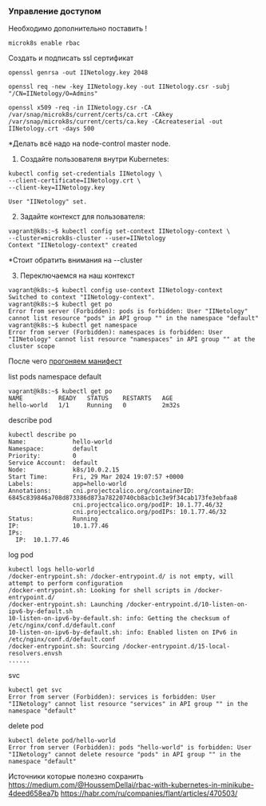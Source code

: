 ### Управление доступом

Необходимо дополнительно поставить !

```
microk8s enable rbac
```

Создать и подписать ssl сертификат

```
openssl genrsa -out IINetology.key 2048

openssl req -new -key IINetology.key -out IINetology.csr -subj "/CN=IINetology/O=Admins"

openssl x509 -req -in IINetology.csr -CA /var/snap/microk8s/current/certs/ca.crt -CAkey /var/snap/microk8s/current/certs/ca.key -CAcreateserial -out IINetology.crt -days 500
```
*Делать всё надо на node-control master node.

1) Создайте пользователя внутри Kubernetes:
```
kubectl config set-credentials IINetology \
--client-certificate=IINetology.crt \
--client-key=IINetology.key

User "IINetology" set.
```
2) Задайте контекст для пользователя:
```
vagrant@k8s:~$ kubectl config set-context IINetology-context \
--cluster=microk8s-cluster --user=IINetology
Context "IINetology-context" created
```
*Стоит обратить внимания на --cluster

3) Переключаемся на наш контекст
```
vagrant@k8s:~$ kubectl config use-context IINetology-context
Switched to context "IINetology-context".
vagrant@k8s:~$ kubectl get po
Error from server (Forbidden): pods is forbidden: User "IINetology" cannot list resource "pods" in API group "" in the namespace "default"
vagrant@k8s:~$ kubectl get namespace
Error from server (Forbidden): namespaces is forbidden: User "IINetology" cannot list resource "namespaces" in API group "" at the cluster scope
```

После чего [прогоняем манифест](role.yaml)

list pods namespace default
```
vagrant@k8s:~$ kubectl get po
NAME          READY   STATUS    RESTARTS   AGE
hello-world   1/1     Running   0          2m32s
```
describe pod
```
kubectl describe po
Name:             hello-world
Namespace:        default
Priority:         0
Service Account:  default
Node:             k8s/10.0.2.15
Start Time:       Fri, 29 Mar 2024 19:07:57 +0000
Labels:           app=hello-world
Annotations:      cni.projectcalico.org/containerID: 6845c839846a708d873386d873a78220740cb8acb1c3e9f34cab173fe3ebfaa8
                  cni.projectcalico.org/podIP: 10.1.77.46/32
                  cni.projectcalico.org/podIPs: 10.1.77.46/32
Status:           Running
IP:               10.1.77.46
IPs:
  IP:  10.1.77.46
```
log pod
```
kubectl logs hello-world
/docker-entrypoint.sh: /docker-entrypoint.d/ is not empty, will attempt to perform configuration
/docker-entrypoint.sh: Looking for shell scripts in /docker-entrypoint.d/
/docker-entrypoint.sh: Launching /docker-entrypoint.d/10-listen-on-ipv6-by-default.sh
10-listen-on-ipv6-by-default.sh: info: Getting the checksum of /etc/nginx/conf.d/default.conf
10-listen-on-ipv6-by-default.sh: info: Enabled listen on IPv6 in /etc/nginx/conf.d/default.conf
/docker-entrypoint.sh: Sourcing /docker-entrypoint.d/15-local-resolvers.envsh
......
```
svc
```
kubectl get svc
Error from server (Forbidden): services is forbidden: User "IINetology" cannot list resource "services" in API group "" in the namespace "default"
```
delete pod
```
kubectl delete pod/hello-world
Error from server (Forbidden): pods "hello-world" is forbidden: User "IINetology" cannot delete resource "pods" in API group "" in the namespace "default"
```

Источники которые полезно сохранить
https://medium.com/@HoussemDellai/rbac-with-kubernetes-in-minikube-4deed658ea7b
https://habr.com/ru/companies/flant/articles/470503/